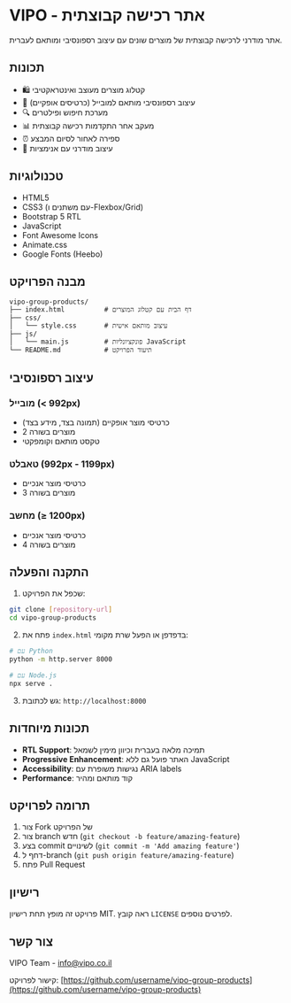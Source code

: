 # VIPO - אתר רכישה קבוצתית

אתר מודרני לרכישה קבוצתית של מוצרים שונים עם עיצוב רספונסיבי ומותאם לעברית.

## תכונות

- 🛍️ קטלוג מוצרים מעוצב ואינטראקטיבי
- 📱 עיצוב רספונסיבי מותאם למובייל (כרטיסים אופקיים)
- 🔍 מערכת חיפוש ופילטרים
- 📊 מעקב אחר התקדמות רכישה קבוצתית
- ⏰ ספירה לאחור לסיום המבצע
- 🎨 עיצוב מודרני עם אנימציות

## טכנולוגיות

- HTML5
- CSS3 (עם משתנים ו-Flexbox/Grid)
- Bootstrap 5 RTL
- JavaScript
- Font Awesome Icons
- Animate.css
- Google Fonts (Heebo)

## מבנה הפרויקט

```
vipo-group-products/
├── index.html          # דף הבית עם קטלוג המוצרים
├── css/
│   └── style.css       # עיצוב מותאם אישית
├── js/
│   └── main.js         # פונקציונליות JavaScript
└── README.md           # תיעוד הפרויקט
```

## עיצוב רספונסיבי

### מובייל (< 992px)
- כרטיסי מוצר אופקיים (תמונה בצד, מידע בצד)
- 2 מוצרים בשורה
- טקסט מותאם וקומפקטי

### טאבלט (992px - 1199px)
- כרטיסי מוצר אנכיים
- 3 מוצרים בשורה

### מחשב (≥ 1200px)
- כרטיסי מוצר אנכיים
- 4 מוצרים בשורה

## התקנה והפעלה

1. שכפל את הפרויקט:
```bash
git clone [repository-url]
cd vipo-group-products
```

2. פתח את `index.html` בדפדפן או הפעל שרת מקומי:
```bash
# עם Python
python -m http.server 8000

# עם Node.js
npx serve .
```

3. גש לכתובת: `http://localhost:8000`

## תכונות מיוחדות

- **RTL Support**: תמיכה מלאה בעברית וכיוון מימין לשמאל
- **Progressive Enhancement**: האתר פועל גם ללא JavaScript
- **Accessibility**: נגישות משופרת עם ARIA labels
- **Performance**: קוד מותאם ומהיר

## תרומה לפרויקט

1. צור Fork של הפרויקט
2. צור branch חדש (`git checkout -b feature/amazing-feature`)
3. בצע commit לשינויים (`git commit -m 'Add amazing feature'`)
4. דחף ל-branch (`git push origin feature/amazing-feature`)
5. פתח Pull Request

## רישיון

פרויקט זה מופץ תחת רישיון MIT. ראה קובץ `LICENSE` לפרטים נוספים.

## צור קשר

VIPO Team - [info@vipo.co.il](mailto:info@vipo.co.il)

קישור לפרויקט: [https://github.com/username/vipo-group-products](https://github.com/username/vipo-group-products)
